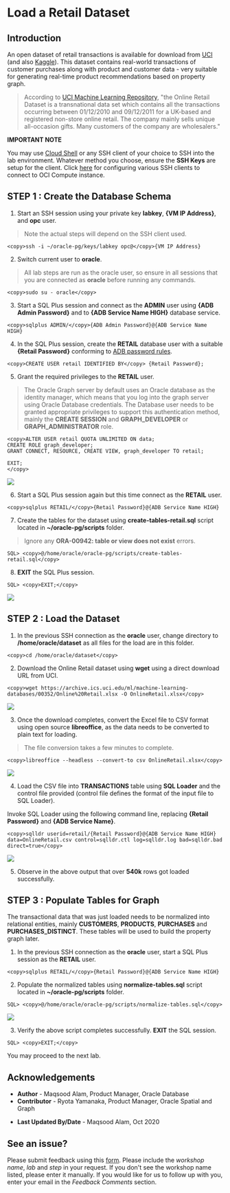 # Load a Retail Dataset

## Introduction

An open dataset of retail transactions is available for download from [UCI](https://archive.ics.uci.edu/ml/datasets/online+retail) (and also [Kaggle](https://www.kaggle.com/jihyeseo/online-retail-data-set-from-uci-ml-repo)). This dataset contains real-world transactions of customer purchases along with product and customer data - very suitable for generating real-time product recommendations based on property graph.

>According to [UCI Machine Learning Repository](https://archive.ics.uci.edu/ml/datasets/online+retail), "the Online Retail Dataset is a transnational data set which contains all the transactions occurring between 01/12/2010 and 09/12/2011 for a UK-based and registered non-store online retail. The company mainly sells unique all-occasion gifts. Many customers of the company are wholesalers."

**IMPORTANT NOTE**

You may use [Cloud Shell](https://docs.cloud.oracle.com/en-us/iaas/Content/API/Concepts/cloudshellintro.htm) or any SSH client of your choice to SSH into the lab environment. Whatever method you choose, ensure the **SSH Keys** are setup for the client. Click [here](https://docs.cloud.oracle.com/en-us/iaas/Content/GSG/Tasks/testingconnection.htm ) for configuring various SSH clients to connect to OCI Compute instance.

## **STEP 1** : Create the Database Schema

1. Start an SSH session using your private key **labkey**, **{VM IP Address}**, and **opc** user.
> Note the actual steps will depend on the SSH client used.

```
<copy>ssh -i ~/oracle-pg/keys/labkey opc@</copy>{VM IP Address}
```

2. Switch current user to **oracle**.

>All lab steps are run as the oracle user, so ensure in all sessions that you are connected as **oracle** before running any commands.

````
<copy>sudo su - oracle</copy>
````

3. Start a SQL Plus session and connect as the **ADMIN** user using **{ADB Admin Password}** and to **{ADB Service Name HIGH}** database service.

```
<copy>sqlplus ADMIN/</copy>{ADB Admin Password}@{ADB Service Name HIGH}
```

4. In the SQL Plus session, create the **RETAIL** database user with a suitable **{Retail Password}** conforming to [ADB password rules](https://docs.oracle.com/en/cloud/paas/autonomous-data-warehouse-cloud/user/manage-users-admin.html#GUID-B227C664-EBA0-4B5E-B11C-A56B16567C1B).

```
<copy>CREATE USER retail IDENTIFIED BY</copy> {Retail Password};
```

5. Grant the required privileges to the **RETAIL** user.

>The Oracle Graph server by default uses an Oracle database as the identity manager, which means that you log into the graph server using Oracle Database credentials. The Database user needs to be granted appropriate privileges to support this authentication method, mainly the **CREATE SESSION** and  **GRAPH\_DEVELOPER** or **GRAPH\_ADMINISTRATOR** role.

````
<copy>ALTER USER retail QUOTA UNLIMITED ON data;
CREATE ROLE graph_developer;
GRANT CONNECT, RESOURCE, CREATE VIEW, graph_developer TO retail;

EXIT;
</copy>
````

![](./images/sqlplus-create-retail-user.png " ")

6. Start a SQL Plus session again but this time connect as the **RETAIL** user.

```
<copy>sqlplus RETAIL/</copy>{Retail Password}@{ADB Service Name HIGH}
```

7. Create the tables for the dataset using **create-tables-retail.sql** script located in **~/oracle-pg/scripts** folder.
>Ignore any **ORA-00942: table or view does not exist** errors.

````
SQL> <copy>@/home/oracle/oracle-pg/scripts/create-tables-retail.sql</copy>
````

8. **EXIT** the SQL Plus session.

````
SQL> <copy>EXIT;</copy>
````
![](./images/sqlplus-retail-schema-create.png " ")

## **STEP 2** : Load the Dataset

1. In the previous SSH connection as the **oracle** user, change directory to **/home/oracle/dataset** as all files for the load are in this folder.

````
<copy>cd /home/oracle/dataset</copy>
````

2. Download the Online Retail dataset using **wget** using a direct download URL from UCI.

````
<copy>wget https://archive.ics.uci.edu/ml/machine-learning-databases/00352/Online%20Retail.xlsx -O OnlineRetail.xlsx</copy>
````
![](./images/wget-online-retail.png " ")

3. Once the download completes, convert the Excel file to CSV format using open source **libreoffice**, as the data needs to be converted to plain text for loading.

>The file conversion takes a few minutes to complete.

````
<copy>libreoffice --headless --convert-to csv OnlineRetail.xlsx</copy>
````
![](./images/libreoffice.png " ")

4. Load the CSV file into **TRANSACTIONS** table using **SQL Loader** and the control file provided (control file defines the format of the input file to SQL Loader).

  Invoke SQL Loader using the following command line, replacing **{Retail Password}** and **{ADB Service Name}**.

````
<copy>sqlldr userid=retail/{Retail Password}@{ADB Service Name HIGH} data=OnlineRetail.csv control=sqlldr.ctl log=sqlldr.log bad=sqlldr.bad direct=true</copy>
````
![](./images/sqlldr-exec.png " ")

5. Observe in the above output that over **540k** rows got loaded successfully.

## **STEP 3** : Populate Tables for Graph

The transactional data that was just loaded needs to be normalized into relational entities, mainly **CUSTOMERS**, **PRODUCTS**, **PURCHASES** and **PURCHASES_DISTINCT**. These tables will be used to build the property graph later.

1. In the previous SSH connection as the **oracle** user, start a SQL Plus session as the **RETAIL** user.

````
<copy>sqlplus RETAIL/</copy>{Retail Password}@{ADB Service Name HIGH}
````

2. Populate the normalized tables using **normalize-tables.sql** script located in **~/oracle-pg/scripts** folder.

````
SQL> <copy>@/home/oracle/oracle-pg/scripts/normalize-tables.sql</copy>
````
![](./images/denormalize-load.png " ")

3. Verify the above script completes successfully. **EXIT** the SQL session.

````
SQL> <copy>EXIT;</copy>
````

You may proceed to the next lab.

## Acknowledgements

- **Author** - Maqsood Alam, Product Manager, Oracle Database
- **Contributor** - Ryota Yamanaka, Product Manager, Oracle Spatial and Graph
* **Last Updated By/Date** - Maqsood Alam, Oct 2020

## See an issue?
Please submit feedback using this [form](https://apexapps.oracle.com/pls/apex/f?p=133:1:::::P1_FEEDBACK:1). Please include the *workshop name*, *lab* and *step* in your request.  If you don't see the workshop name listed, please enter it manually. If you would like for us to follow up with you, enter your email in the *Feedback Comments* section.
